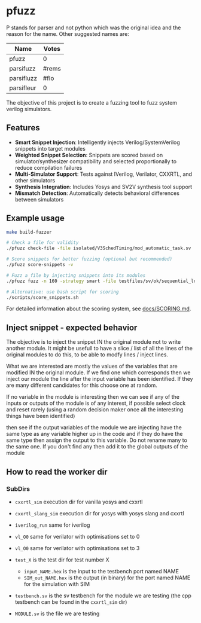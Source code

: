 # pfuzz

P stands for parser and not python which was the original idea and the reason for the name.
Other suggested names are:

| Name       | Votes |
| ---------- | ----- |
| pfuzz      | 0     |
| parsifuzz  | #rems     |
| parsifluzz | #flo     |
| parsifleur | 0     |

The objective of this project is to create a fuzzing tool to fuzz system verilog simulators.

## Features

- **Smart Snippet Injection**: Intelligently injects Verilog/SystemVerilog snippets into target modules
- **Weighted Snippet Selection**: Snippets are scored based on simulator/synthesizer compatibility and selected proportionally to reduce compilation failures
- **Multi-Simulator Support**: Tests against IVerilog, Verilator, CXXRTL, and other simulators
- **Synthesis Integration**: Includes Yosys and SV2V synthesis tool support
- **Mismatch Detection**: Automatically detects behavioral differences between simulators

## Example usage

```bash
make build-fuzzer

# Check a file for validity
./pfuzz check-file -file isolated/V3SchedTiming/mod_automatic_task.sv 

# Score snippets for better fuzzing (optional but recommended)
./pfuzz score-snippets -v

# Fuzz a file by injecting snippets into its modules
./pfuzz fuzz -n 160 -strategy smart -file testfiles/sv/ok/sequential_logic.sv -vv

# Alternative: use bash script for scoring
./scripts/score_snippets.sh
```

For detailed information about the scoring system, see [docs/SCORING.md](docs/SCORING.md).

## Inject snippet - expected behavior

The objective is to inject the snippet IN the original module not to write another module.
It might be usefull to have a slice / list of all the lines of the original modules to do this, to be able to modfy lines / inject lines.

What we are interested are mostly the values of the variables that are modified IN the original module. If we find one which corresponds then we inject our module the line after the input variable has been identified. If they are many different candidates for this choose one at random.

If no variable in the module is interesting then we can see if any of the inputs or outputs of the module is of any interest, if possible select clock and reset rarely (using a random decision maker once all the interesting things have been identified)

then see if the output variables of the module we are injecting have the same type as any variable higher up in the code and if they do have the same type then assign the output to this variable. Do not rename many to the same one. If you don't find any then add it to the global outputs of the module

## How to read the worker dir

### SubDirs

- `cxxrtl_sim` execution dir for vanilla yosys and cxxrtl
- `cxxrtl_slang_sim` execution dir for yosys with yosys slang and cxxrtl
- `iverilog_run` same for iverilog
- `vl_O0` same for verilator with optimisations set to 0
- `vl_O0` same for verilator with optimisations set to 3

- `test_X` is the test dir for test number X
  - `input_NAME.hex` is the input to the testbench port named NAME
  - `SIM_out_NAME.hex` is the output (in binary) for the port named NAME for the simulation with SIM

- `testbench.sv` is the sv testbench for the module we are testing (the cpp testbench can be found in the `cxxrtl_sim` dir)
- `MODULE.sv` is the file we are testing
